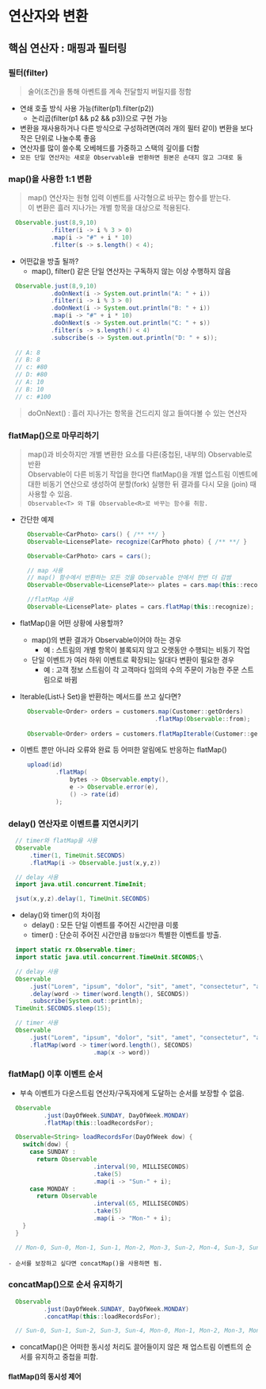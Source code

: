 # 연산자와 변환

## 핵심 연산자 : 매핑과 필터링

### 필터(filter)
  > 술어(조건)을 통해 아벤트를 계속 전달할지 버릴지를 정함

  - 연쇄 호출 방식 사용 가능(filter(p1).filter(p2))
    - 논리곱(filter(p1 && p2 && p3))으로 구현 가능
  - 변환을 재사용하거나 다른 방식으로 구성하려면(여러 개의 필터 같이) 변환을 보다 작은 단위로 나눌수록 좋음
  - 연산자를 많이 쓸수록 오베헤드를 가중하고 스택의 깊이를 더함
  - `모든 단일 연산자는 새로운 Observable을 반환하면 원본은 손대지 않고 그대로 둠`

### map()을 사용한 1:1 변환
  > map() 연산자는 원형 입력 이벤트를 사각형으로 바꾸는 함수를 받는다. <br>
  이 변환은 흘러 지나가는 개별 항목을 대상으로 적용된다.

  ```java
    Observable.just(8,9,10)
              .filter(i -> i % 3 > 0)
              .map(i -> "#" + i * 10)
              .filter(s -> s.length() < 4); 
  ```

  * 어떤값을 방출 될까?
    - map(), filter() 같은 단일 연산자는 구독하지 않는 이상 수행하지 않음
  
  ```java
    Observable.just(8,9,10)
              .doOnNext(i -> System.out.println("A: " + i))
              .filter(i -> i % 3 > 0)
              .doOnNext(i -> System.out.println("B: " + i))
              .map(i -> "#" + i * 10)
              .doOnNext(s -> System.out.println("C: " + s))
              .filter(s -> s.length() < 4)
              .subscribe(s -> System.out.println("D: " + s)); 
    
    // A: 8
    // B: 8
    // c: #80
    // D: #80
    // A: 10
    // B: 10
    // c: #100
  ```
  > doOnNext() : 흘러 지나가는 항목을 건드리지 않고 들여다볼 수 있는 연산자

### flatMap()으로 마무리하기
> map()과 비슷하지만 개별 변환한 요소를 다른(중첩된, 내부의) Observable로 반환<br>
Observable이 다른 비동기 작업을 한다면 flatMap()을 개별 업스트림 이벤트에 대한 비동기 연산으로 생성하여 분할(fork) 실행한 뒤 결과를 다시 모을 (join) 때 사용할 수 있음. <br>
`Observable<T> 와 T를 Observable<R>로 바꾸는 함수를 취함.`

* 간단한 예제
  ```java
    Observable<CarPhoto> cars() { /** **/ }
    Observable<LicensePlate> recognize(CarPhoto photo) { /** **/ }

    Observable<CarPhoto> cars = cars();

    // map 사용
    // map() 함수에서 반환하는 모든 것을 Observable 안에서 한번 더 감쌈
    Observable<Observable<LicensePlate>> plates = cars.map(this::recognize);

    //flatMap 사용
    Observable<LicensePlate> plates = cars.flatMap(this::recognize);
  ```
* flatMap()을 어떤 상황에 사용할까?
  - map()의 변환 결과가 Observable이어야 하는 경우
    - 예 : 스트림의 개별 항목이 블록되지 않고 오랫동안 수행되는 비동기 작업
  - 단일 이벤트가 여러 하위 이벤트로 확장되는 일대다 변환이 필요한 경우
    - 예 : 고객 정보 스트림이 각 고객마다 임의의 수의 주문이 가능한 주문 스트림으로 바뀜

* Iterable(List나 Set)을 반환하는 메서드를 쓰고 싶다면?
  ```java
    Observable<Order> orders = customers.map(Customer::getOrders)
                                        .flatMap(Observable::from);
    
    Observable<Order> orders = customers.flatMapIterable(Customer::getOrders);
  ```

* 이벤트 뿐만 아니라 오류와 완료 등 어떠한 알림에도 반응하는 flatMap()
  ```java
    upload(id)
            .flatMap(
                bytes -> Observable.empty(),
                e -> Observable.error(e),
                () -> rate(id)
            );
  ```
### delay() 연산자로 이벤트를 지연시키기
```java
  // timer와 flatMap을 사용
  Observable
      .timer(1, TimeUnit.SECONDS)
      .flatMap(i -> Observable.just(x,y,z))

  // delay 사용
  import java.util.concurrent.TimeInit;

  jsut(x,y,z).delay(1, TimeUnit.SECONDS)
```

* delay()와 timer()의 차이점
  - delay() : 모든 단일 이벤트를 주어진 시간만큼 미룸
  - timer() : 단순히 주어진 시간만큼 `잠들었다가` 특별한 이벤트를 방출.

```java
  import static rx.Observable.timer;
  import static java.util.concurrent.TimeUnit.SECONDS;\

  // delay 사용
  Observable
      .just("Lorem", "ipsum", "dolor", "sit", "amet", "consectetur", "adipiscing", "elit")
      .delay(word -> timer(word.length(), SECONDS))
      .subscribe(System.out::println);
  TimeUnit.SECONDS.sleep(15);

  // timer 사용
  Observable
      .just("Lorem", "ipsum", "dolor", "sit", "amet", "consectetur", "adipiscing", "elit")
      .flatMap(word -> timer(word.length(), SECONDS)
                        .map(x -> word))
```
### flatMap() 이후 이벤트 순서
  - 부속 이벤트가 다운스트림 연산자/구독자에게 도달하는 순서를 보장할 수 없음.
  ```java
    Observable
            .just(DayOfWeek.SUNDAY, DayOfWeek.MONDAY)
            .flatMap(this::loadRecordsFor);

    Observable<String> loadRecordsFor(DayOfWeek dow) {
      switch(dow) {
        case SUNDAY :
          return Observable
                          .interval(90, MILLISECONDS)
                          .take(5)
                          .map(i -> "Sun-" + i);
        case MONDAY :
          return Observable
                          .interval(65, MILLISECONDS)
                          .take(5)
                          .map(i -> "Mon-" + i);
      }
    }

    // Mon-0, Sun-0, Mon-1, Sun-1, Mon-2, Mon-3, Sun-2, Mon-4, Sun-3, Sun-4
  ```
    - 순서를 보장하고 싶다면 concatMap()을 사용하면 됨.

### concatMap()으로 순서 유지하기
  ```java
    Observable
            .just(DayOfWeek.SUNDAY, DayOfWeek.MONDAY)
            .concatMap(this::loadRecordsFor);

    // Sun-0, Sun-1, Sun-2, Sun-3, Sun-4, Mon-0, Mon-1, Mon-2, Mon-3, Mon-4
  ```
  - concatMap()은 어떠한 동시성 처리도 끌어들이지 않은 채 업스트림 이벤트의 순서를 유지하고 중첩을 피함.

#### flatMap()의 동시성 제어
  
